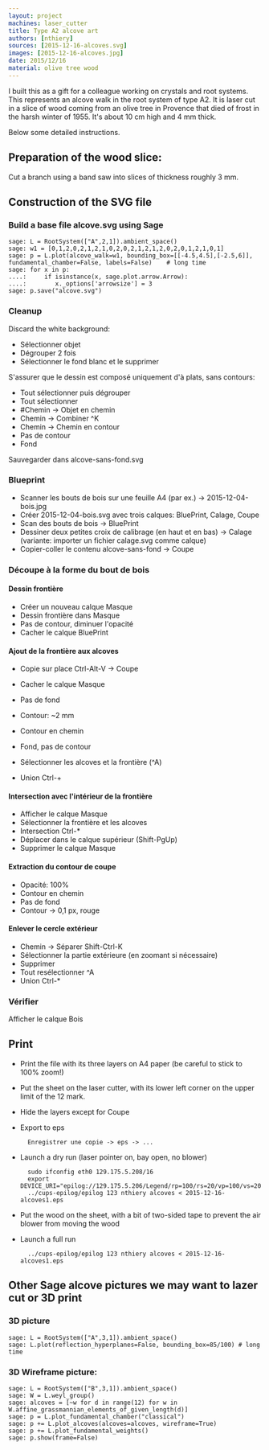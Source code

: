 ```yaml
---
layout: project
machines: laser_cutter
title: Type A2 alcove art
authors: [nthiery]
sources: [2015-12-16-alcoves.svg]
images: [2015-12-16-alcoves.jpg]
date: 2015/12/16
material: olive tree wood
---
```


I built this as a gift for a colleague working on crystals and root
systems. This represents an alcove walk in the root system of type A2.
It is laser cut in a slice of wood coming from an olive tree in
Provence that died of frost in the harsh winter of 1955. It's about 10
cm high and 4 mm thick.

Below some detailed instructions.

## Preparation of the wood slice:

Cut a branch using a band saw into slices of thickness roughly 3 mm.

## Construction of the SVG file

### Build a base file alcove.svg using Sage

    sage: L = RootSystem(["A",2,1]).ambient_space()
    sage: w1 = [0,1,2,0,2,1,2,1,0,2,0,2,1,2,1,2,0,2,0,1,2,1,0,1]
    sage: p = L.plot(alcove_walk=w1, bounding_box=[[-4.5,4.5],[-2.5,6]], fundamental_chamber=False, labels=False)    # long time
    sage: for x in p:
    ....:     if isinstance(x, sage.plot.arrow.Arrow):
    ....:        x._options['arrowsize'] = 3
    sage: p.save("alcove.svg")

### Cleanup

Discard the white background:

- Sélectionner objet
- Dégrouper 2 fois
- Sélectionner le fond blanc et le supprimer

S'assurer que le dessin est composé uniquement d'à plats, sans contours:

- Tout sélectionner puis dégrouper
- Tout sélectionner
- #Chemin -> Objet en chemin
- Chemin -> Combiner ^K
- Chemin -> Chemin en contour
- Pas de contour
- Fond

Sauvegarder dans alcove-sans-fond.svg

### Blueprint

- Scanner les bouts de bois sur une feuille A4 (par ex.) -> 2015-12-04-bois.jpg
- Créer 2015-12-04-bois.svg avec trois calques: BluePrint, Calage, Coupe
- Scan des bouts de bois -> BluePrint
- Dessiner deux petites croix de calibrage (en haut et en bas) -> Calage
  (variante: importer un fichier calage.svg comme calque)
- Copier-coller le contenu alcove-sans-fond -> Coupe

### Découpe à la forme du bout de bois

#### Dessin frontière

- Créer un nouveau calque Masque
- Dessin frontière dans Masque
- Pas de contour, diminuer l'opacité
- Cacher le calque BluePrint

#### Ajout de la frontière aux alcoves

- Copie sur place Ctrl-Alt-V -> Coupe
- Cacher le calque Masque

- Pas de fond
- Contour: ~2 mm
- Contour en chemin
- Fond, pas de contour

- Sélectionner les alcoves et la frontière (^A)
- Union Ctrl-+

#### Intersection avec l'intérieur de la frontière

- Afficher le calque Masque
- Sélectionner la frontière et les alcoves
- Intersection Ctrl-*
- Déplacer dans le calque supérieur (Shift-PgUp)
- Supprimer le calque Masque

#### Extraction du contour de coupe

- Opacité: 100%
- Contour en chemin
- Pas de fond
- Contour -> 0,1 px, rouge

#### Enlever le cercle extérieur

- Chemin -> Séparer Shift-Ctrl-K
- Sélectionner la partie extérieure (en zoomant si nécessaire)
- Supprimer
- Tout resélectionner ^A
- Union Ctrl-*

### Vérifier

Afficher le calque Bois

## Print

- Print the file with its three layers on A4 paper (be careful to stick to 100% zoom!)

- Put the sheet on the laser cutter, with its lower left corner on the
  upper limit of the 12 mark.

- Hide the layers except for Coupe

- Export to eps

        Enregistrer une copie -> eps -> ...

- Launch a dry run (laser pointer on, bay open, no blower)

        sudo ifconfig eth0 129.175.5.208/16
        export DEVICE_URI="epilog://129.175.5.206/Legend/rp=100/rs=20/vp=100/vs=20/vf=500/rm=grey"
        ../cups-epilog/epilog 123 nthiery alcoves < 2015-12-16-alcoves1.eps

- Put the wood on the sheet, with a bit of two-sided tape to prevent
  the air blower from moving the wood

- Launch a full run

        ../cups-epilog/epilog 123 nthiery alcoves < 2015-12-16-alcoves1.eps

## Other Sage alcove pictures we may want to lazer cut or 3D print

### 3D picture

    sage: L = RootSystem(["A",3,1]).ambient_space()
    sage: L.plot(reflection_hyperplanes=False, bounding_box=85/100) # long time

### 3D Wireframe picture:

    sage: L = RootSystem(["B",3,1]).ambient_space()
    sage: W = L.weyl_group()
    sage: alcoves = [~w for d in range(12) for w in W.affine_grassmannian_elements_of_given_length(d)]
    sage: p = L.plot_fundamental_chamber("classical")
    sage: p += L.plot_alcoves(alcoves=alcoves, wireframe=True)
    sage: p += L.plot_fundamental_weights()
    sage: p.show(frame=False)
